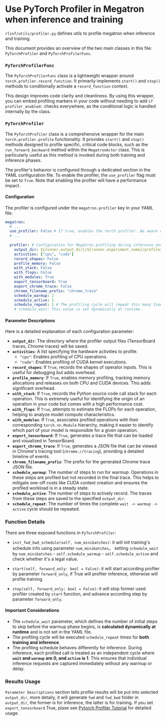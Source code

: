 # Use PyTorch Profiler in Megatron when inference and training

`rlinf/utils/profiler.py` defines utils to profile megatron when inference and training. 

This document provides an overview of the two main classes in this file: `PyTorchProfiler` and `PyTorchProfilerFunc`.

### `PyTorchProfilerFunc`

The `PyTorchProfilerFunc` class is a lightweight wrapper around `torch.profiler.record_function`. It primarily implements `start()` and `stop()` methods to conditionally activate a `record_function` context.

This design improves code clarity and cleanliness. By using this wrapper, you can embed profiling markers in your code without needing to add `if profiler_enabled:` checks everywhere, as the conditional logic is handled internally by the class.

### `PyTorchProfiler`

The `PyTorchProfiler` class is a comprehensive wrapper for the main `torch.profiler.profile` functionality. It provides `start()` and `stop()` methods designed to profile specific, critical code blocks, such as the `run_forward_backward` method within the `MegatronActor` class. This is particularly useful as this method is invoked during both training and inference phases.

The profiler's behavior is configured through a dedicated section in the YAML configuration file. To enable the profiler, the `use_profiler` flag must be set to `True`. Note that enabling the profiler will have a performance impact.

#### Configuration

The profiler is configured under the `megatron.profiler` key in your YAML file:

```yaml
megatron:
  # ...
  use_profiler: False # If true, enables the torch profiler. Be aware of the performance overhead.
  # ...
      
  profiler: # Configuration for Megatron profiling during inference and training
    output_dir: ${runner.output_dir}/${runner.experiment_name}/profiler
    activities: ["cpu", "cuda"]
    record_shapes: False
    profile_memory: False
    with_stack: False
    with_flops: False
    with_modules: True
    export_tensorboard: True
    export_chrome_trace: False
    chrome_filename_prefix: "chrome_trace"
    schedule_warmup: 2
    schedule_active: 1
    schedule_repeat: 1 # The profiling cycle will repeat this many times for both training and inference
    # schedule_wait: This value is set dynamically at runtime.
```

#### Parameter Descriptions

Here is a detailed explanation of each configuration parameter:

*   **`output_dir`**: The directory where the profiler output files (TensorBoard traces, Chrome traces) will be saved.
*   **`activities`**: A list specifying the hardware activities to profile.
    *   `"cpu"`: Enables profiling of CPU operations.
    *   `"cuda"`: Enables profiling of CUDA kernel executions.
*   **`record_shapes`**: If `True`, records the shapes of operator inputs. This is useful for debugging but adds overhead.
*   **`profile_memory`**: If `True`, enables memory profiling, tracking memory allocations and releases on both CPU and CUDA devices. This adds significant overhead.
*   **`with_stack`**: If `True`, records the Python source code call stack for each operation. This is extremely useful for identifying the origin of an operation in your code but comes with a high performance cost.
*   **`with_flops`**: If `True`, attempts to estimate the FLOPs for each operation, helping to analyze model compute characteristics.
*   **`with_modules`**: If `True`, associates profiled operations with their corresponding `torch.nn.Module` hierarchy, making it easier to identify which part of your model is responsible for a given operation.
*   **`export_tensorboard`**: If `True`, generates a trace file that can be loaded and visualized in TensorBoard.
*   **`export_chrome_trace`**: If `True`, generates a JSON file that can be viewed in Chrome's tracing tool (`chrome://tracing`), providing a detailed timeline of events.
*   **`chrome_filename_prefix`**: The prefix for the generated Chrome trace JSON file.
*   **`schedule_warmup`**: The number of steps to run for warmup. Operations in these steps are profiled but not recorded in the final trace. This helps to mitigate one-off costs like CUDA context creation and ensures the profiled workload is in a steady state.
*   **`schedule_active`**: The number of steps to actively record. The traces from these steps are saved to the specified `output_dir`.
*   **`schedule_repeat`**: The number of times the complete `wait -> warmup -> active` cycle should be repeated.


### Function Details

There are three exposed functions in `PyTorchProfiler`:

- `init_fwd_bwd_schedule(self, num_minibatches)`: it will init training's schedule info using parameter `num_minibatches`，
    setting `schedule_wait` by `num_minibatches` -  `self.schedule_warmup` - `self.schedule_active` and check whether it's
    a legal value.

- `start(self, forward_only: bool = False)`: it will start according profiler by parameter `forward_only`, if True will profiler
    inference, otherwise will profile training.

- `stop(self, forward_only: bool = False)`: it will stop former used profiler created by `start` function, and advance according step by parameter `forward_only`.

#### Important Considerations

*   The `schedule_wait` parameter, which defines the number of initial steps to skip before the warmup phase begins, is **calculated dynamically at runtime** and is not set in the YAML file.
*   The profiling cycle will be executed `schedule_repeat` times for **both training and inference**.
*   The profiling schedule behaves differently for inference. During inference, each profiled call is treated as an independent cycle where **`wait` and `warmup` are 0, and `active` is 1**. This ensures that individual inference requests are captured immediately without any warmup or delay.


### Results Usage

`Parameter Descriptions` section tells profile results will be put into selected `output_dir`, more detaily, it will generate `fwd` and `fwd_bwd` folder in `output_dir`, the former is for inference,  the latter is for training. If you set `export_tensorboard` True, plase see 
[Pytorch Profiler Tutorial](https://docs.pytorch.org/tutorials/intermediate/tensorboard_profiler_tutorial.html) for detailed usage.


